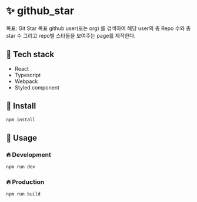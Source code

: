 # ✨ github_star

목표: Git Star 목표 github user(또는 org) 를 검색하여 해당 user의 총 Repo 수와 총 star 수 그리고 repo별 스타들을 보여주는 page를 제작한다.

## 🌈 Tech stack

- React
- Typescript
- Webpack
- Styled component

## 🌈 Install

```bash
npm install
```

## 🌈 Usage

### 🔥 Development

```bash
npm run dev
```

### 🔥 Production

```bash
npm run build
```
